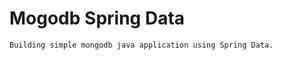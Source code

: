 Mogodb Spring Data
==================

    Building simple mongodb java application using Spring Data.
